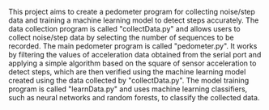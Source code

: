 This project aims to create a pedometer program for collecting noise/step data and training a machine learning model to detect steps accurately. The data collection program is called "collectData.py" and allows users to collect noise/step data by selecting the number of sequences to be recorded. The main pedometer program is called "pedometer.py". It works by filtering the values of acceleration data obtained from the serial port and applying a simple algorithm based on the square of sensor acceleration to detect steps, which are then verified using the machine learning model created using the data collected by "collectData.py". The model training program is called "learnData.py" and uses machine learning classifiers, such as neural networks and random forests, to classify the collected data.
